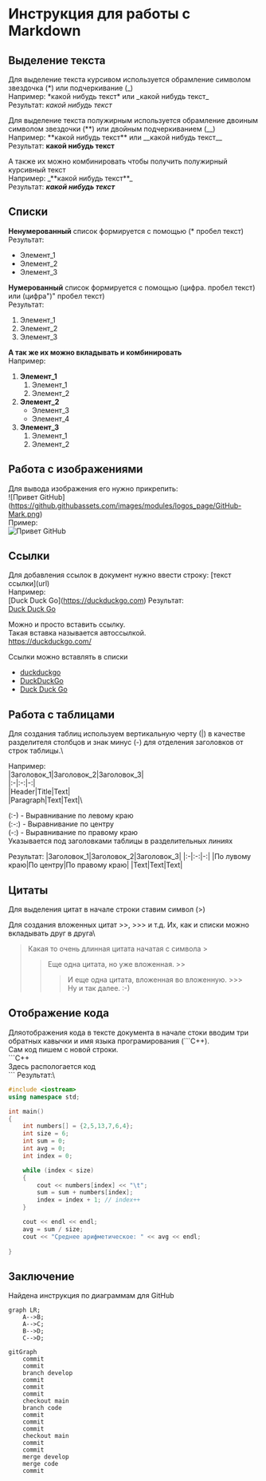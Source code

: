 # Инструкция для работы с Markdown

## Выделение текста

Для выделение текста курсивом используется обрамление символом звездочка (*) или подчеркивание (_)\
Например: \*какой нибудь текст\* или \_какой нибудь текст\_\
Результат: *какой нибудь текст*

Для выделение текста полужирным используется обрамление двоиным символом звездочки (**) или двойным подчеркиванием (__)\
Например: \*\*какой нибудь текст\*\* или \_\_какой нибудь текст\_\_\
Результат: **какой нибудь текст**

А также их можно комбинировать чтобы получить полужирный курсивный текст\
Например: \_\*\*какой нибудь текст\*\*\_\
Результат: _**какой нибудь текст**_

## Списки

**Ненумерованный** список формируется с помощью (* пробел текст)<br>
Результат:
* Элемент_1
* Элемент_2
* Элемент_3

**Нумерованный** список формируется с помощью (цифра. пробел текст) или (цифра")" пробел текст)\
Результат:
1. Элемент_1
2. Элемент_2
3. Элемент_3

**А так же их можно вкладывать и комбинировать**\
Например:
1) **Элемент_1**
    1. Элемент_1
    2. Элемент_2
2) **Элемент_2**
    * Элемент_3
    * Элемент_4
3) **Элемент_3**
    1) Элемент_1
    2) Элемент_2

## Работа с изображениями

Для вывода изображения его нужно прикрепить:\
\!\[Привет GitHub](https://github.githubassets.com/images/modules/logos_page/GitHub-Mark.png)\
Пример:\
![Привет GitHub](https://github.githubassets.com/images/modules/logos_page/GitHub-Mark.png)

## Ссылки

Для добавления ссылок в документ нужно ввести строку:
\[текст ссылки](url)\
Например:\
\[Duck Duck Go](https://duckduckgo.com)
Результат:\
[Duck Duck Go](https://duckduckgo.com/)

Можно и просто вставить ссылку.\
Такая вставка называется автоссылкой.\
https://duckduckgo.com/

Ссылки можно вставлять в списки
* [duckduckgo](https://duckduckgo.com/)
* [DuckDuckGo](https://duckduckgo.com/)
* [Duck Duck Go](https://duckduckgo.com/)

## Работа с таблицами

Для создания таблиц используем вертикальную черту (|) в качестве разделителя столбцов и знак минус (-) для отделения заголовков от строк таблицы.\

Например:\
|Заголовок_1|Заголовок_2|Заголовок_3|\
|:-|:-:|-:|\
|Header|Title|Text|\
|Paragraph|Text|Text|\

(:-) - Выравнивание по левому краю\
(:-:) - Выравнивание по центру\
(-:) - Выравнивание по правому краю\
Указывается под заголовками таблицы в разделительных линиях

Результат:
|Заголовок_1|Заголовок_2|Заголовок_3|
|:-|:-:|-:|
|По лувому краю|По центру|По правому краю|
|Text|Text|Text|

## Цитаты

Для выделения цитат в начале строки ставим символ (>)

Для создания вложенных цитат >>, >>> и т.д.
Их, как и списки можно вкладывать друг в друга\
>Какая то очень длинная цитата начатая с символа >
>>Еще одна цитата, но уже вложенная. >>
>>>И еще одна цитата, вложенная во вложенную. >>>\
Ну и так далее. :-)

## Отображение кода

Дляотображения кода в тексте документа в начале стоки вводим три обратных кавычки и имя языка програмирования (```C++).\
Сам код пишем с новой строки.\
\`\`\`C++\
Здесь распологается код\
\`\`\`
Результат:\
```C++
#include <iostream>
using namespace std;

int main()
{
    int numbers[] = {2,5,13,7,6,4};
    int size = 6;
    int sum = 0;
    int avg = 0;
    int index = 0;

    while (index < size)
    {
        cout << numbers[index] << "\t";
        sum = sum + numbers[index];
        index = index + 1; // index++
    }

    cout << endl << endl;
    avg = sum / size;
    cout << "Среднее арифметическое: " << avg << endl;
    
}
```
## Заключение
Найдена инструкция по диаграммам для GitHub

```mermaid
graph LR;
    A-->B;
    A-->C;
    B-->D;
    C-->D;
```
```mermaid
gitGraph
    commit
    commit
    branch develop
    commit
    commit
    commit
    checkout main
    branch code
    commit
    commit
    commit
    checkout main
    commit
    commit
    merge develop
    merge code
    commit
```